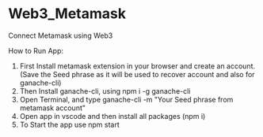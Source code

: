 # Web3_Metamask
Connect Metamask using Web3

How to Run App:
1. First Install metamask extension in your browser and create an account. (Save the Seed phrase as it will be used to recover account and also for ganache-cli)
2. Then Install ganache-cli, using npm i -g ganache-cli
3. Open Terminal, and type ganache-cli -m "Your Seed phrase from metamask account"
4. Open app in vscode and then install all packages (npm i)
5. To Start the app use npm start
